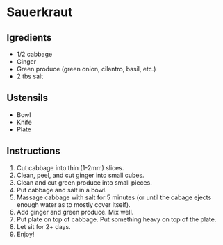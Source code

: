 # Sauerkraut

## Igredients

- 1/2 cabbage
- Ginger
- Green produce (green onion, cilantro, basil, etc.)
- 2 tbs salt

## Ustensils

- Bowl
- Knife
- Plate

## Instructions

1. Cut cabbage into thin (1-2mm) slices.
2. Clean, peel, and cut ginger into small cubes.
3. Clean and cut green produce into small pieces.
4. Put cabbage and salt in a bowl.
5. Massage cabbage with salt for 5 minutes (or until the cabage ejects enough water as to mostly cover itself).
6. Add ginger and green produce. Mix well.
7. Put plate on top of cabbage. Put something heavy on top of the plate.
8. Let sit for 2+ days.
9. Enjoy!
